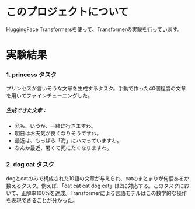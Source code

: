 # このプロジェクトについて
HuggingFace Transformersを使って、Transformerの実験を行っています。

# 実験結果
### 1. princess タスク
プリンセスが言いそうな文章を生成するタスク。手動で作った40個程度の文章を用いてファインチューニングした。
##### 生成できた文章：
- 私も、いつか、一緒に行きますわ。
- 明日はお天気が良くなりそうですわ。
- 最近は、もっぱら「海」にハマっていますわ。
- なんか最近、暑くて死にたくなりますわ。

### 2. dog cat タスク
dogとcatのみで構成された10語の文章が与えられ、catのまとまりが何個あるか数えるタスク。例えば、「cat cat cat dog cat」は2に対応する。このタスクにおいて、正解率100%を達成。Transformerによる言語モデルはこの数学的な操作を表現できることが分かった。
